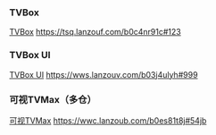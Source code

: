 ### TVBox

[TVBox](https://tsq.lanzouf.com/b0c4nr91c#123) https://tsq.lanzouf.com/b0c4nr91c#123

### TVBox UI

[TVBox UI](https://wws.lanzouv.com/b03j4ulyh#999) https://wws.lanzouv.com/b03j4ulyh#999

### 可视TVMax（多仓）

[可视TVMax](https://wwc.lanzoub.com/b0es81t8j#54jb) https://wwc.lanzoub.com/b0es81t8j#54jb